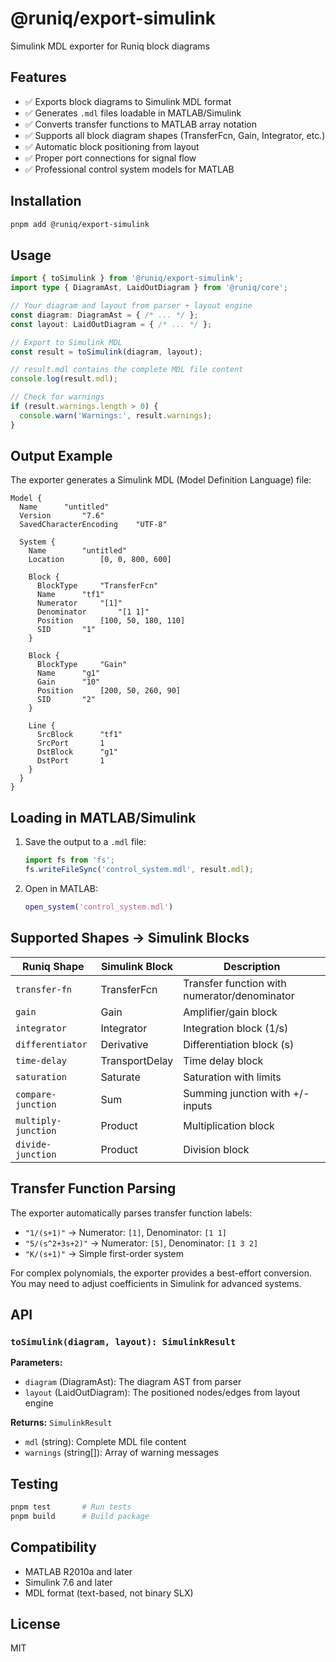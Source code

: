# @runiq/export-simulink

Simulink MDL exporter for Runiq block diagrams

## Features

- ✅ Exports block diagrams to Simulink MDL format
- ✅ Generates `.mdl` files loadable in MATLAB/Simulink
- ✅ Converts transfer functions to MATLAB array notation
- ✅ Supports all block diagram shapes (TransferFcn, Gain, Integrator, etc.)
- ✅ Automatic block positioning from layout
- ✅ Proper port connections for signal flow
- ✅ Professional control system models for MATLAB

## Installation

```bash
pnpm add @runiq/export-simulink
```

## Usage

```typescript
import { toSimulink } from '@runiq/export-simulink';
import type { DiagramAst, LaidOutDiagram } from '@runiq/core';

// Your diagram and layout from parser + layout engine
const diagram: DiagramAst = { /* ... */ };
const layout: LaidOutDiagram = { /* ... */ };

// Export to Simulink MDL
const result = toSimulink(diagram, layout);

// result.mdl contains the complete MDL file content
console.log(result.mdl);

// Check for warnings
if (result.warnings.length > 0) {
  console.warn('Warnings:', result.warnings);
}
```

## Output Example

The exporter generates a Simulink MDL (Model Definition Language) file:

```mdl
Model {
  Name		"untitled"
  Version		"7.6"
  SavedCharacterEncoding	"UTF-8"
  
  System {
    Name		"untitled"
    Location		[0, 0, 800, 600]
    
    Block {
      BlockType		"TransferFcn"
      Name		"tf1"
      Numerator		"[1]"
      Denominator		"[1 1]"
      Position		[100, 50, 180, 110]
      SID		"1"
    }
    
    Block {
      BlockType		"Gain"
      Name		"g1"
      Gain		"10"
      Position		[200, 50, 260, 90]
      SID		"2"
    }
    
    Line {
      SrcBlock		"tf1"
      SrcPort		1
      DstBlock		"g1"
      DstPort		1
    }
  }
}
```

## Loading in MATLAB/Simulink

1. Save the output to a `.mdl` file:
   ```typescript
   import fs from 'fs';
   fs.writeFileSync('control_system.mdl', result.mdl);
   ```

2. Open in MATLAB:
   ```matlab
   open_system('control_system.mdl')
   ```

## Supported Shapes → Simulink Blocks

| Runiq Shape | Simulink Block | Description |
|-------------|---------------|-------------|
| `transfer-fn` | TransferFcn | Transfer function with numerator/denominator |
| `gain` | Gain | Amplifier/gain block |
| `integrator` | Integrator | Integration block (1/s) |
| `differentiator` | Derivative | Differentiation block (s) |
| `time-delay` | TransportDelay | Time delay block |
| `saturation` | Saturate | Saturation with limits |
| `compare-junction` | Sum | Summing junction with +/- inputs |
| `multiply-junction` | Product | Multiplication block |
| `divide-junction` | Product | Division block |

## Transfer Function Parsing

The exporter automatically parses transfer function labels:

- `"1/(s+1)"` → Numerator: `[1]`, Denominator: `[1 1]`
- `"5/(s^2+3s+2)"` → Numerator: `[5]`, Denominator: `[1 3 2]`
- `"K/(s+1)"` → Simple first-order system

For complex polynomials, the exporter provides a best-effort conversion. You may need to adjust coefficients in Simulink for advanced systems.

## API

### `toSimulink(diagram, layout): SimulinkResult`

**Parameters:**
- `diagram` (DiagramAst): The diagram AST from parser
- `layout` (LaidOutDiagram): The positioned nodes/edges from layout engine

**Returns:** `SimulinkResult`
- `mdl` (string): Complete MDL file content
- `warnings` (string[]): Array of warning messages

## Testing

```bash
pnpm test       # Run tests
pnpm build      # Build package
```

## Compatibility

- MATLAB R2010a and later
- Simulink 7.6 and later
- MDL format (text-based, not binary SLX)

## License

MIT
